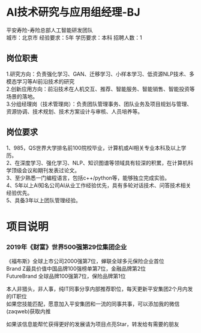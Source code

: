 # AI技术研究与应用组经理-BJ
平安寿险-寿险总部人工智能研发团队  
城市：北京市 经验要求：5年 学历要求：本科  招聘人数：1

## 岗位职责
1.研究方向：负责强化学习、GAN、迁移学习、小样本学习、低资源NLP技术、多模态学习等AI前沿技术的研究   
2.创新应用方向：前沿技术在人机交互、推荐、智能服务、智能销售、智能投资等场景的落地。   
3.分组经理岗（技术管理岗）：负责团队管理事务、团队业务及项目规划与管理、资源协调、技术规划、技术方案设计与审核、人员培养等。

## 岗位要求
1、985，QS世界大学排名前100院校毕业，计算机或AI相关专业本科及以上学历。   
2、在深度学习、强化学习、NLP、知识图谱等领域具有较深的积累，在计算机科学顶级会议和期刊发表过论文。   
3、至少熟悉一门编程语言，包括c++/python等，能够独立完成实验。   
4、5年以上AI知名公司AI从业工作经验优先，具有多轮对话技术、问答技术相关经验优先。   
5、具备3年以上团队管理经验。

# 项目说明

### 2019年《财富》世界500强第29位集团企业
《福布斯》全球上市公司2000强第7位，蝉联全球多元保险企业首位  
Brand Z最具价值中国品牌100强榜单第7位，金融品牌第2位  
FutureBrand 全球品牌100强第7位，保险品牌第1位

本人非猎头，非人事，纯IT同事分享内部推荐职位，每天更新平安集团2个月内发的IT职位  
如果您技能匹配，愿意加入平安集团和一流的同事共事，可以添加我的微信(zaqweb)获取内推 

如果该信息能帮忙获得更好的发展请为项目点亮Star，转发给有需要的朋友




